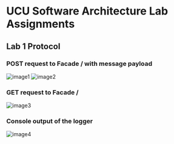 # UCU Software Architecture Lab Assignments

## Lab 1 Protocol

### POST request to Facade / with message payload
![image1](https://user-images.githubusercontent.com/25267308/158078093-94e88045-13c5-48c1-8dce-6dde2f54d92f.png)
![image2](https://user-images.githubusercontent.com/25267308/158078091-e40c7616-a314-4727-ad14-ff71d4af499e.png)

### GET request to Facade /
![image3](https://user-images.githubusercontent.com/25267308/158078089-14c0c9c1-3da1-41d4-beed-0da57f7c9a23.png)

### Console output of the logger
![image4](https://user-images.githubusercontent.com/25267308/158078086-4b4c5125-2de6-4b0a-9bda-49fd90ba037e.png)
